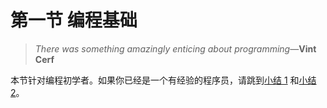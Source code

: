 # 第一节 编程基础

> *There was something amazingly enticing about programming*—**Vint Cerf**

本节针对编程初学者。如果你已经是一个有经验的程序员，请跳到[小结 1](./se01-ch15) 和[小结 2](./se02-ch14)。

